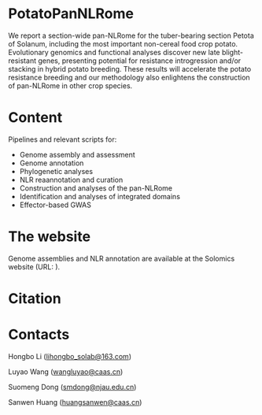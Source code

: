 # PotatoPanNLRome
We report a section-wide pan-NLRome for the tuber-bearing section Petota of Solanum, including the most important non-cereal food crop potato. Evolutionary genomics and functional analyses discover new late blight-resistant genes, presenting potential for resistance introgression and/or stacking in hybrid potato breeding. These results will accelerate the potato resistance breeding and our methodology also enlightens the construction of pan-NLRome in other crop species.

# Content

Pipelines and relevant scripts for:

- Genome assembly and assessment
- Genome annotation
- Phylogenetic analyses
- NLR reaannotation and curation
- Construction and analyses of the pan-NLRome
- Identification and analyses of integrated domains
- Effector-based GWAS

# The website

Genome assemblies and NLR annotation are available at the Solomics website (URL: ).

# Citation

# Contacts

Hongbo Li (lihongbo_solab@163.com)

Luyao Wang (wangluyao@caas.cn)

Suomeng Dong (smdong@njau.edu.cn)

Sanwen Huang (huangsanwen@caas.cn)
